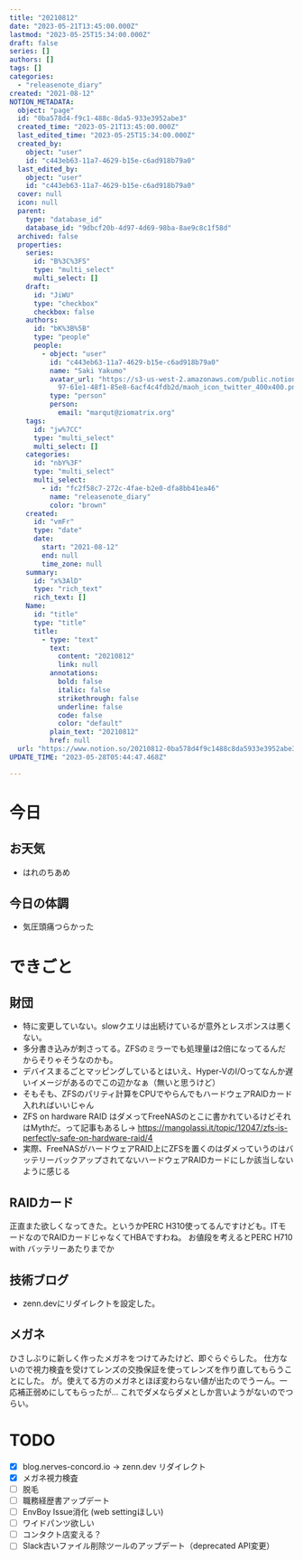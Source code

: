```yaml
---
title: "20210812"
date: "2023-05-21T13:45:00.000Z"
lastmod: "2023-05-25T15:34:00.000Z"
draft: false
series: []
authors: []
tags: []
categories:
  - "releasenote_diary"
created: "2021-08-12"
NOTION_METADATA:
  object: "page"
  id: "0ba578d4-f9c1-488c-8da5-933e3952abe3"
  created_time: "2023-05-21T13:45:00.000Z"
  last_edited_time: "2023-05-25T15:34:00.000Z"
  created_by:
    object: "user"
    id: "c443eb63-11a7-4629-b15e-c6ad918b79a0"
  last_edited_by:
    object: "user"
    id: "c443eb63-11a7-4629-b15e-c6ad918b79a0"
  cover: null
  icon: null
  parent:
    type: "database_id"
    database_id: "9dbcf20b-4d97-4d69-98ba-8ae9c8c1f58d"
  archived: false
  properties:
    series:
      id: "B%3C%3FS"
      type: "multi_select"
      multi_select: []
    draft:
      id: "JiWU"
      type: "checkbox"
      checkbox: false
    authors:
      id: "bK%3B%5B"
      type: "people"
      people:
        - object: "user"
          id: "c443eb63-11a7-4629-b15e-c6ad918b79a0"
          name: "Saki Yakumo"
          avatar_url: "https://s3-us-west-2.amazonaws.com/public.notion-static.com/3ad1c4\
            97-61e1-48f1-85e8-6acf4c4fdb2d/maoh_icon_twitter_400x400.png"
          type: "person"
          person:
            email: "marqut@ziomatrix.org"
    tags:
      id: "jw%7CC"
      type: "multi_select"
      multi_select: []
    categories:
      id: "nbY%3F"
      type: "multi_select"
      multi_select:
        - id: "fc2f58c7-272c-4fae-b2e0-dfa8bb41ea46"
          name: "releasenote_diary"
          color: "brown"
    created:
      id: "vmFr"
      type: "date"
      date:
        start: "2021-08-12"
        end: null
        time_zone: null
    summary:
      id: "x%3AlD"
      type: "rich_text"
      rich_text: []
    Name:
      id: "title"
      type: "title"
      title:
        - type: "text"
          text:
            content: "20210812"
            link: null
          annotations:
            bold: false
            italic: false
            strikethrough: false
            underline: false
            code: false
            color: "default"
          plain_text: "20210812"
          href: null
  url: "https://www.notion.so/20210812-0ba578d4f9c1488c8da5933e3952abe3"
UPDATE_TIME: "2023-05-28T05:44:47.468Z"

---
```

<link rel="stylesheet" href="https://cdn.jsdelivr.net/npm/katex@0.16.2/dist/katex.min.css" integrity="sha384-bYdxxUwYipFNohQlHt0bjN/LCpueqWz13HufFEV1SUatKs1cm4L6fFgCi1jT643X" crossorigin="anonymous">


# 今日


## お天気

- はれのちあめ

## 今日の体調

- 気圧頭痛つらかった

# できごと


## 財団

- 特に変更していない。slowクエリは出続けているが意外とレスポンスは悪くない。
- 多分書き込みが刺さってる。ZFSのミラーでも処理量は2倍になってるんだからそりゃそうなのかも。
- デバイスまるごとマッピングしているとはいえ、Hyper-VのI/Oってなんか遅いイメージがあるのでこの辺かなぁ（無いと思うけど）
- そもそも、ZFSのパリティ計算をCPUでやらんでもハードウェアRAIDカード入れればいいじゃん
- ZFS on hardware RAID はダメってFreeNASのとこに書かれているけどそれはMythだ。って記事もあるし→ https://mangolassi.it/topic/12047/zfs-is-perfectly-safe-on-hardware-raid/4
- 実際、FreeNASがハードウェアRAID上にZFSを置くのはダメっていうのはバッテリーバックアップされてないハードウェアRAIDカードにしか該当しないように感じる

## RAIDカード


正直また欲しくなってきた。というかPERC H310使ってるんですけども。ITモードなのでRAIDカードじゃなくてHBAですわね。 お値段を考えるとPERC H710 with バッテリーあたりまでか


## 技術ブログ

- zenn.devにリダイレクトを設定した。

## メガネ


ひさしぶりに新しく作ったメガネをつけてみたけど、即ぐらぐらした。 仕方ないので視力検査を受けてレンズの交換保証を使ってレンズを作り直してもらうことにした。 が。使えてる方のメガネとほぼ変わらない値が出たのでうーん。一応補正弱めにしてもらったが… これでダメならダメとしか言いようがないのでつらい。


# TODO

- [x] blog.nerves-concord.io -> zenn.dev リダイレクト
- [x] メガネ視力検査
- [ ] 脱毛
- [ ] 職務経歴書アップデート
- [ ] EnvBoy Issue消化 (web settingほしい)
- [ ] ワイドパンツ欲しい
- [ ] コンタクト店変える？
- [ ] Slack古いファイル削除ツールのアップデート（deprecated API変更）
